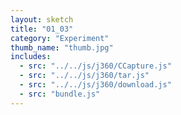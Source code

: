 ```yaml
---
layout: sketch
title: "01_03"
category: "Experiment"
thumb_name: "thumb.jpg"
includes:
  - src: "../../js/j360/CCapture.js"
  - src: "../../js/j360/tar.js"
  - src: "../../js/j360/download.js"
  - src: "bundle.js"
---
```

